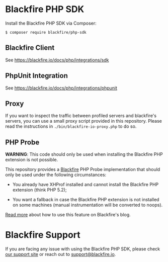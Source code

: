 Blackfire PHP SDK
=================

Install the Blackfire PHP SDK via Composer:

    $ composer require blackfire/php-sdk

Blackfire Client
----------------

See https://blackfire.io/docs/php/integrations/sdk

PhpUnit Integration
-------------------

See https://blackfire.io/docs/php/integrations/phpunit

Proxy
-----

If you want to inspect the traffic between profiled servers and blackfire's
servers, you can use a small proxy script provided in this repository. Please
read the instructions in `./bin/blackfire-io-proxy.php` to do so.

PHP Probe
---------

**WARNING**: This code should only be used when installing the Blackfire PHP
extension is not possible.

This repository provides a [Blackfire](https://blackfire.io/) PHP Probe
implementation that should only be used under the following circumstances:

 * You already have XHProf installed and cannot install the Blackfire PHP
   extension (think PHP 5.2);

 * You want a fallback in case the Blackfire PHP extension is not installed on
   some machines (manual instrumentation will be converted to noops).

[Read more](https://blog.blackfire.io/blackfire-for-xhprof-users.html) about
how to use this feature on Blackfire's blog.

Blackfire Support
=================

If you are facing any issue with using the Blackfire PHP SDK, please check
[our support site](https://support.blackfire.io) or reach out to [support@blackfire.io](support@blackfire.io).
